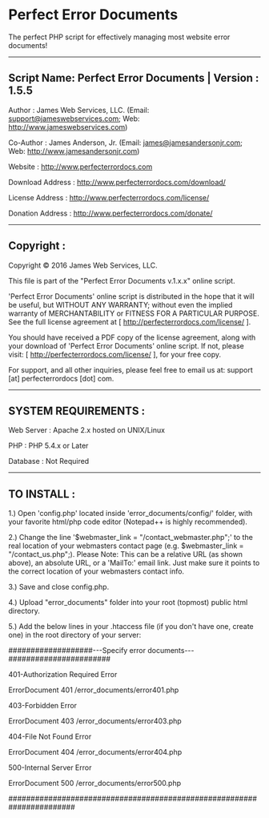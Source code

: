 Perfect Error Documents
=======================

The perfect PHP script for effectively managing most website error documents! 

-----------------------------------------------------------------------
Script Name: Perfect Error Documents | Version : 1.5.5
-----------------------------------------------------------------------

Author : James Web Services, LLC. (Email: support@jameswebservices.com; Web: http://www.jameswebservices.com)

Co-Author : James Anderson, Jr. (Email: james@jamesandersonjr.com; Web: http://www.jamesandersonjr.com)

Website : http://www.perfecterrordocs.com

Download Address : http://www.perfecterrordocs.com/download/

License Address : http://www.perfecterrordocs.com/license/

Donation Address : http://www.perfecterrordocs.com/donate/

-----------------------------------------------------------------------
Copyright :
-----------------------------------------------------------------------

Copyright © 2016 James Web Services, LLC.


This file is part of the "Perfect Error Documents v.1.x.x" online script.

'Perfect Error Documents' online script is distributed in the hope that it will be useful, but WITHOUT ANY WARRANTY; without even the implied warranty of MERCHANTABILITY or FITNESS FOR A PARTICULAR PURPOSE. See the full license agreement at [ http://perfecterrordocs.com/license/ ].

You should have received a PDF copy of the license agreement, along with your download of 'Perfect Error Documents' online script. If not, please visit: [ http://perfecterrordocs.com/license/ ], for your free copy.

For support, and all other inquiries, please feel free to email us at: support [at] perfecterrordocs [dot] com.

-----------------------------------------------------------------------
SYSTEM REQUIREMENTS :
-----------------------------------------------------------------------

Web Server : Apache 2.x hosted on UNIX/Linux

PHP : PHP 5.4.x or Later

Database : Not Required

-----------------------------------------------------------------------
TO INSTALL :
-----------------------------------------------------------------------

1.) Open 'config.php' located inside 'error_documents/config/' folder, with your favorite html/php code editor (Notepad++ is highly recommended).

2.) Change the line '$webmaster_link = "/contact_webmaster.php";' to the real location of your webmasters contact page (e.g. $webmaster_link = "/contact_us.php";).
    Please Note: This can be a relative URL (as shown above), an absolute URL, or a 'MailTo:' email link. Just make sure it points to the correct location of your webmasters contact info.

3.) Save and close config.php.

4.) Upload "error_documents" folder into your root (topmost) public html directory. 

5.) Add the below lines in your .htaccess file (if you don't have one, create one) in the root directory of your server:


###################---Specify error documents---#######################

401-Authorization Required Error
 
ErrorDocument 401 /error_documents/error401.php

403-Forbidden Error
 
ErrorDocument 403 /error_documents/error403.php

404-File Not Found Error
 
ErrorDocument 404 /error_documents/error404.php

500-Internal Server Error
 
ErrorDocument 500 /error_documents/error500.php

#######################################################################
